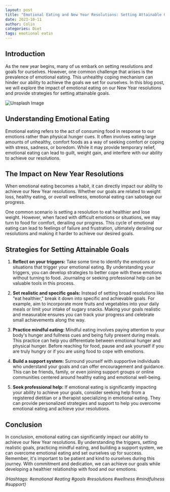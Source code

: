 ```yaml
---
layout: post
title: "Emotional Eating and New Year Resolutions: Setting Attainable Goals"
date: 2023-10-11
author: Colin
categories: Diet
tags: emotional eatin
---
```


## Introduction

As the new year begins, many of us embark on setting resolutions and goals for ourselves. However, one common challenge that arises is the prevalence of emotional eating. This unhealthy coping mechanism can hinder our ability to achieve the goals we set for ourselves. In this blog post, we will explore the impact of emotional eating on our New Year resolutions and provide strategies for setting attainable goals.

![Unsplash Image](https://source.unsplash.com/1600x900/?food)

## Understanding Emotional Eating

Emotional eating refers to the act of consuming food in response to our emotions rather than physical hunger cues. It often involves eating large amounts of unhealthy, comfort foods as a way of seeking comfort or coping with stress, sadness, or boredom. While it may provide temporary relief, emotional eating can lead to guilt, weight gain, and interfere with our ability to achieve our resolutions.

## The Impact on New Year Resolutions

When emotional eating becomes a habit, it can directly impact our ability to achieve our New Year resolutions. Whether our goals are related to weight loss, healthy eating, or overall wellness, emotional eating can sabotage our progress. 

One common scenario is setting a resolution to eat healthier and lose weight. However, when faced with difficult emotions or situations, we may turn to food for comfort, derailing our progress. This cycle of emotional eating can lead to feelings of failure and frustration, ultimately derailing our resolutions and making it harder to achieve our desired goals.

## Strategies for Setting Attainable Goals

1. **Reflect on your triggers:** Take some time to identify the emotions or situations that trigger your emotional eating. By understanding your triggers, you can develop strategies to better cope with these emotions without turning to food. Journaling or seeking professional help can be valuable tools in this process.

2. **Set realistic and specific goals:** Instead of setting broad resolutions like "eat healthier," break it down into specific and achievable goals. For example, aim to incorporate more fruits and vegetables into your daily meals or limit your intake of sugary snacks. Making your goals realistic and measurable ensures you can track your progress and celebrate small achievements along the way.

3. **Practice mindful eating:** Mindful eating involves paying attention to your body's hunger and fullness cues and being fully present during meals. This practice can help you differentiate between emotional hunger and physical hunger. Before reaching for food, pause and ask yourself if you are truly hungry or if you are using food to cope with emotions.

4. **Build a support system:** Surround yourself with supportive individuals who understand your goals and can offer encouragement and guidance. This can be friends, family, or even joining support groups or online communities centered around healthy eating and emotional well-being.

5. **Seek professional help:** If emotional eating is significantly impacting your ability to achieve your goals, consider seeking help from a registered dietitian or a therapist specializing in emotional eating. They can provide personalized strategies and support to help you overcome emotional eating and achieve your resolutions.

## Conclusion

In conclusion, emotional eating can significantly impact our ability to achieve our New Year resolutions. By understanding the triggers, setting realistic goals, practicing mindful eating, and building a support system, we can overcome emotional eating and set ourselves up for success. Remember, it's important to be patient and kind to ourselves during this journey. With commitment and dedication, we can achieve our goals while developing a healthier relationship with food and our emotions.

*(Hashtags: #emotional #eating #goals #resolutions #wellness #mindfulness #support)*